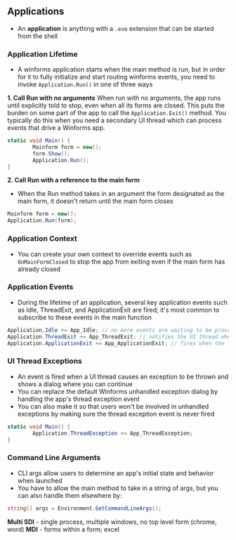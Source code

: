 ## Applications

- An **application** is anything with a `.exe` extension that can be started from the shell

### Application Lifetime
- A winforms application starts when the main method is run, but in order for it to fully initialize and start routing winforms events, you need to invoke `Application.Run()` in one of three ways

**1. Call Run with no arguments**
When run with no arguments, the app runs until explicitly told to stop, even when all its forms are closed. This puts the burden on some part of the app to call the `Application.Exit()` method. You typically do this when you need a secondary UI thread which can process events that drive a Winforms app.
```cs
static void Main() {
        Mainform form = new();
        form.Show();
        Application.Run();
}
```

**2. Call Run with a reference to the main form**
- When the Run method takes in an argument the form designated as the main form, it doesn't return until the main form closes
```cs
Mainform form = new();
Application.Run(form);
```

### Application Context
- You can create your own context to override events such as `OnMainFormClosed` to stop the app from exiting even if the main form has already closed

### Application Events
- During the lifetime of an application, several key application events such as Idle, ThreadExit, and ApplicationExit are fired; it's most common to subscribe to these events in the main function

```cs
Application.Idle += App_Idle; // no more events are waiting to be processed
Application.ThreadExit += App_ThreadExit; // notifies the UI thread when it's about to exit
Application.ApplicationExit += App_ApplicationExit; // fires when the last UI thread goes away
```

### UI Thread Exceptions
- An event is fired when a UI thread causes an exception to be thrown and shows a dialog where you can continue
- You can replace the default Winforms unhandled exception dialog by handling the app's thread exception event
- You can also make it so that users won't be involved in unhandled exceptions by making sure the thread exception event is never fired
```cs
static void Main() {
        Application.ThreadException += App_ThreadException;
}
```

### Command Line Arguments
- CLI args allow users to determine an app's initial state and behavior when launched
- You have to allow the main method to take in a string of args, but you can also handle them elsewhere by:
```cs
string[] args = Environment.GetCommandLineArgs();
```

**Multi SDI** - single process, multiple windows, no top level form (chrome, word)
**MDI** - forms within a form; excel